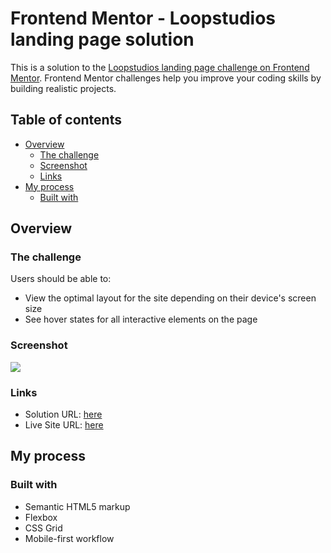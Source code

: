 # Frontend Mentor - Loopstudios landing page solution

This is a solution to the [Loopstudios landing page challenge on Frontend Mentor](https://www.frontendmentor.io/challenges/loopstudios-landing-page-N88J5Onjw). Frontend Mentor challenges help you improve your coding skills by building realistic projects. 

## Table of contents

- [Overview](#overview)
  - [The challenge](#the-challenge)
  - [Screenshot](#screenshot)
  - [Links](#links)
- [My process](#my-process)
  - [Built with](#built-with)
  


## Overview

### The challenge

Users should be able to:

- View the optimal layout for the site depending on their device's screen size
- See hover states for all interactive elements on the page

### Screenshot

![](./loopstudios-desktop.png)


### Links

- Solution URL: [here](https://github.com/akshkin/loopstudios-landing-page)
- Live Site URL: [here](https://akshkin.github.io/loopstudios-landing-page/)

## My process

### Built with

- Semantic HTML5 markup
- Flexbox
- CSS Grid
- Mobile-first workflow





